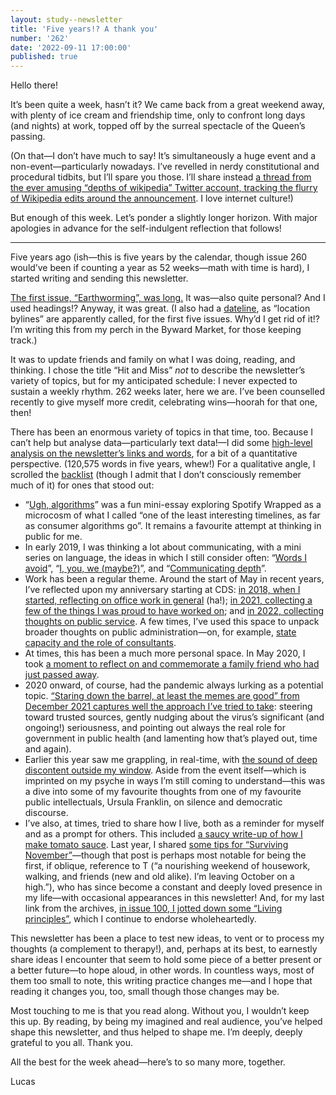 ```yaml
---
layout: study--newsletter
title: 'Five years!? A thank you'
number: '262'
date: '2022-09-11 17:00:00'
published: true
---
```


Hello there!

It’s been quite a week, hasn’t it? We came back from a great weekend away, with plenty of ice cream and friendship time, only to confront long days (and nights) at work, topped off by the surreal spectacle of the Queen’s passing.

(On that—I don’t have much to say! It’s simultaneously a huge event and a non-event—particularly nowadays. I’ve revelled in nerdy constitutional and procedural tidbits, but I’ll spare you those. I’ll share instead [a thread from the ever amusing “depths of wikipedia” Twitter account, tracking the flurry of Wikipedia edits around the announcement](https://twitter.com/depthsofwiki/status/1568101529273643008). I love internet culture!)

But enough of this week. Let’s ponder a slightly longer horizon. With major apologies in advance for the self-indulgent reflection that follows!

---

Five years ago (ish—this is five years by the calendar, though issue 260 would’ve been if counting a year as 52 weeks—math with time is hard), I started writing and sending this newsletter.

[The first issue, “Earthworming”, was long.](https://lucascherkewski.com/hit-and-miss/1-earthworming/) It was—also quite personal? And I used headings!? Anyway, it was great. (I also had a [dateline](https://en.wikipedia.org/wiki/Dateline), as “location bylines” are apparently called, for the first five issues. Why’d I get rid of it!? I’m writing this from my perch in the Byward Market, for those keeping track.)

It was to update friends and family on what I was doing, reading, and thinking. I chose the title “Hit and Miss” _not_ to describe the newsletter’s variety of topics, but for my anticipated schedule: I never expected to sustain a weekly rhythm. 262 weeks later, here we are. I’ve been counselled recently to give myself more credit, celebrating wins—hoorah for that one, then!

There has been an enormous variety of topics in that time, too. Because I can’t help but analyse data—particularly text data!—I did some [high-level analysis on the newsletter’s links and words](https://lucascherkewski.com/study/hit-miss-fifth-anniversary-analysis/), for a bit of a quantitative perspective. (120,575 words in five years, whew!) For a qualitative angle, I scrolled the [backlist](https://lucascherkewski.com/hit-and-miss/) (though I admit that I don’t consciously remember much of it) for ones that stood out:

- “[Ugh, algorithms](https://lucascherkewski.com/hit-and-miss/171-ugh-algorithms/)” was a fun mini-essay exploring Spotify Wrapped as a microcosm of what I called “one of the least interesting timelines, as far as consumer algorithms go”. It remains a favourite attempt at thinking in public for me.
- In early 2019, I was thinking a lot about communicating, with a mini series on language, the ideas in which I still consider often: “[Words I avoid](https://lucascherkewski.com/hit-and-miss/77-words-i-avoid/)”, “[I, you, we (maybe?)](https://lucascherkewski.com/hit-and-miss/78-i-you-we/)”, and “[Communicating depth](https://lucascherkewski.com/hit-and-miss/80-communicating-depth/)”.
- Work has been a regular theme. Around the start of May in recent years, I’ve reflected upon my anniversary starting at CDS: [in 2018, when I started, reflecting on office work in general](https://lucascherkewski.com/hit-and-miss/35-working/) (ha!); [in 2021, collecting a few of the things I was proud to have worked on](https://lucascherkewski.com/hit-and-miss/191-anniversaries/); and [in 2022, collecting thoughts on public service](https://lucascherkewski.com/hit-and-miss/243-anniversary-treat/). A few times, I’ve used this space to unpack broader thoughts on public administration—on, for example, [state capacity and the role of consultants](https://lucascherkewski.com/hit-and-miss/229-playing-team-public/).
- At times, this has been a much more personal space. In May 2020, I took [a moment to reflect on and commemorate a family friend who had just passed away](https://lucascherkewski.com/hit-and-miss/140-in-memorian/).
- 2020 onward, of course, had the pandemic always lurking as a potential topic. [“Staring down the barrel, at least the memes are good” from December 2021 captures well the approach I’ve tried to take](https://lucascherkewski.com/hit-and-miss/224-staring-down-barrel-memes-good/): steering toward trusted sources, gently nudging about the virus’s significant (and ongoing!) seriousness, and pointing out always the real role for government in public health (and lamenting how that’s played out, time and again).
- Earlier this year saw me grappling, in real-time, with [the sound of deep discontent outside my window](https://lucascherkewski.com/hit-and-miss/231-acoustic-assaults/). Aside from the event itself—which is imprinted on my psyche in ways I’m still coming to understand—this was a dive into some of my favourite thoughts from one of my favourite public intellectuals, Ursula Franklin, on silence and democratic discourse.
- I’ve also, at times, tried to share how I live, both as a reminder for myself and as a prompt for others. This included [a saucy write-up of how I make tomato sauce](https://lucascherkewski.com/hit-and-miss/177-gettin-sauced/). Last year, I shared [some tips for “Surviving November”](https://lucascherkewski.com/hit-and-miss/217-surviving-november/)—though that post is perhaps most notable for being the first, if oblique, reference to T (“a nourishing weekend of housework, walking, and friends (new and old alike). I’m leaving October on a high.”), who has since become a constant and deeply loved presence in my life—with occasional appearances in this newsletter! And, for my last link from the archives, [in issue 100, I jotted down some “Living principles”](https://lucascherkewski.com/hit-and-miss/100-living-principles/), which I continue to endorse wholeheartedly.

This newsletter has been a place to test new ideas, to vent or to process my thoughts (a complement to therapy!), and, perhaps at its best, to earnestly share ideas I encounter that seem to hold some piece of a better present or a better future—to hope aloud, in other words. In countless ways, most of them too small to note, this writing practice changes me—and I hope that reading it changes you, too, small though those changes may be.

Most touching to me is that you read along. Without you, I wouldn’t keep this up. By reading, by being my imagined and real audience, you’ve helped shape this newsletter, and thus helped to shape me. I’m deeply, deeply grateful to you all. Thank you.

All the best for the week ahead—here’s to so many more, together.

Lucas